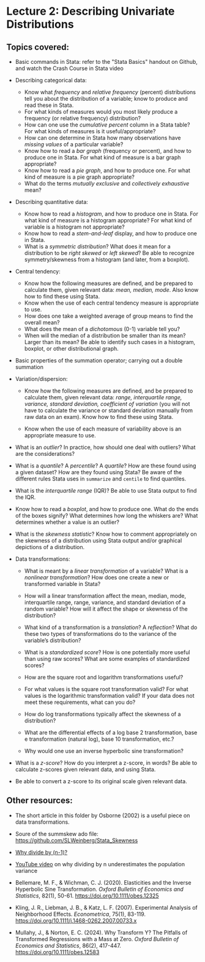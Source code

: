 # Lecture 2: Describing Univariate Distributions

## Topics covered:

* Basic commands in Stata: refer to the "Stata Basics" handout on Github, and watch the Crash Course in Stata video

* Describing categorical data:
	* Know what *frequency* and *relative frequency* (percent) distributions tell you about the distribution of a variable; know to produce and read these in Stata.
	* For what kinds of measures would you most likely produce a frequency (or relative frequency) distribution?
	* How can one use the *cumulative percent* column in a Stata table? For what kinds of measures is it useful/appropriate?
	* How can one determine in Stata how many observations have *missing values* of a particular variable?
	* Know how to read a *bar graph* (frequency or percent), and how to produce one in Stata. For what kind of measure is a bar graph appropriate?
	* Know how to read a *pie graph*, and how to produce one. For what kind of measure is a pie graph appropriate?
	* What do the terms *mutually exclusive* and *collectively exhaustive* mean?

* Describing quantitative data:
	* Know how to read a *histogram*, and how to produce one in Stata. For what kind of measure is a histogram appropriate? For what kind of variable is a histogram not appropriate?
	* Know how to read a *stem-and-leaf* display, and how to produce one in Stata.
	* What is a *symmetric distribution*? What does it mean for a distribution to be *right skewed* or *left skewed*? Be able to recognize symmetry/skewness from a histogram (and later, from a boxplot).

* Central tendency:
	* Know how the following measures are defined, and be prepared to calculate them, given relevant data: *mean, median, mode*. Also know how to find these using Stata.
	* Know when the use of each central tendency measure is appropriate to use.
	* How does one take a weighted average of group means to find the overall mean? 
	* What does the mean of a *dichotomous* (0-1) variable tell you?
	* When will the median of a distribution be smaller than its mean? Larger than its mean? Be able to identify such cases in a histogram, boxplot, or other distributional graph.

* Basic properties of the summation operator; carrying out a double summation

* Variation/dispersion:

	* Know how the following measures are defined, and be prepared to calculate them, given relevant data: <em>range, interquartile range, variance, standard deviation, coefficient of variation</em> (you will not have to calculate the variance or standard deviation manually from raw data on an exam). Know how to find these using Stata.

	* Know when the use of each measure of variability above is an appropriate measure to use. 

* What is an <em>outlier</em>? In practice, how should one deal with outliers? What are the considerations?

* What is a <em>quantile</em>? A <em>percentile</em>? A <em>quartile</em>? How are these found using a given dataset? How are they found using Stata? Be aware of the different rules Stata uses in `summarize` and `centile` to find quantiles.

* What is the <em>interquartile range</em> (IQR)? Be able to use Stata output to find the IQR. 

* Know how to read a <em>boxplot</em>, and how to produce one. What do the ends of the boxes signify? What determines how long the whiskers are? What determines whether a value is an outlier?

* What is the <em>skewness statistic</em>?  Know how to comment appropriately on the skewness of a distribution using Stata output and/or graphical depictions of a distribution.

* Data transformations:

	* What is meant by a <em>linear transformation</em> of a variable? What is a <em>nonlinear transformation</em>? How does one create a new or transformed variable in Stata?

	* How will a linear transformation affect the mean, median, mode, interquartile range, range, variance, and standard deviation of a random variable?  How will it affect the shape or skewness of the distribution?

	* What kind of a transformation is a <em>translation</em>? A <em>reflection</em>? What do these two types of transformations do to the variance of the variable’s distribution?

	* What is a <em>standardized score</em>? How is one potentially more useful than using raw scores? What are some examples of standardized scores?

	* How are the square root and logarithm transformations useful?

	* For what values is the square root transformation valid? For what values is the logarithmic transformation valid? If your data does not meet these requirements, what can you do?
	
	* How do log transformations typically affect the skewness of a distribution?

	* What are the differential effects of a log base 2 transformation, base e transformation (natural log), base 10 transformation, etc.?
	* Why would one use an inverse hyperbolic sine transformation?

* What is a <em>z-score</em>?  How do you interpret a z-score, in words? Be able to calculate z-scores given relevant data, and using Stata.

* Be able to convert a z-score to its original scale given relevant data.

## Other resources:

* The short article in this folder by Osborne (2002) is a useful piece on data transformations.

* Soure of the summskew ado file: https://github.com/SLWeinberg/Stata_Skewness

* [Why divide by (n-1)?](https://towardsdatascience.com/why-sample-variance-is-divided-by-n-1-89821b83ef6d)

* [YouTube video](https://www.youtube.com/watch?v=sHRBg6BhKjI&t=1011s) on why dividing by n underestimates the population variance

* Bellemare, M. F., & Wichman, C. J. (2020). Elasticities and the Inverse Hyperbolic Sine Transformation. *Oxford Bulletin of Economics and Statistics*, 82(1), 50-61. https://doi.org/10.1111/obes.12325

* Kling, J. R., Liebman, J. B., & Katz, L. F. (2007). Experimental Analysis of Neighborhood Effects. *Econometrica*, 75(1), 83-119. https://doi.org/10.1111/j.1468-0262.2007.00733.x

* Mullahy, J., & Norton, E. C. (2024). Why Transform Y? The Pitfalls of Transformed Regressions with a Mass at Zero. *Oxford Bulletin of Economics and Statistics*, 86(2), 417-447. https://doi.org/10.1111/obes.12583

